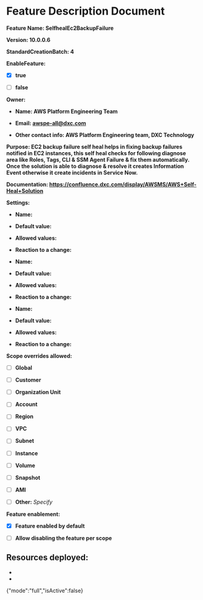 # Feature Description Document

**Feature Name: SelfhealEc2BackupFailure**

**Version: 10.0.0.6**

**StandardCreationBatch: 4**

**EnableFeature:**

- [X] **true**

- [ ] **false**

**Owner:**

- **Name: AWS Platform Engineering Team**

- **Email: awspe-all@dxc.com**

- **Other contact info: AWS Platform Engineering team, DXC Technology** 

**Purpose: EC2 backup failure self heal helps in fixing backup failures notified in EC2 instances, this self heal checks for following diagnose area like Roles, Tags, CLI & SSM Agent Failure & fix them automatically. Once the solution is able to diagnose & resolve it creates Information Event otherwise it create incidents in Service Now.** 

**Documentation: https://confluence.dxc.com/display/AWSMS/AWS+Self-Heal+Solution** 

**Settings:**

  - **Name:**

  - **Default value:**

  - **Allowed values:**

  - **Reaction to a change:**


  - **Name:**

  - **Default value:**

  - **Allowed values:**

  - **Reaction to a change:**


  - **Name:**

  - **Default value:**

  - **Allowed values:**

  - **Reaction to a change:**

**Scope overrides allowed:** 

- [ ] **Global**

- [ ] **Customer**

- [ ] **Organization Unit**

- [ ] **Account**

- [ ] **Region**

- [ ] **VPC**

- [ ] **Subnet**

- [ ] **Instance**

- [ ] **Volume**

- [ ] **Snapshot**

- [ ] **AMI**

- [ ] **Other:** *Specify*

**Feature enablement:**

- [X] **Feature enabled by default**

- [ ] **Allow disabling the feature per scope**

**Resources deployed:**
-
-
- 
{"mode":"full","isActive":false}
